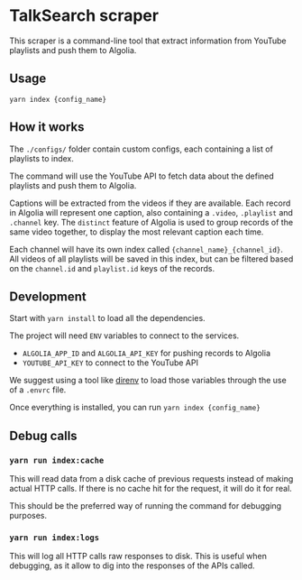 # TalkSearch scraper

This scraper is a command-line tool that extract information from YouTube
playlists and push them to Algolia.

## Usage

```shell
yarn index {config_name}
```

## How it works

The `./configs/` folder contain custom configs, each containing a list of
playlists to index.

The command will use the YouTube API to fetch data about the defined playlists
and push them to Algolia.

Captions will be extracted from the videos if they are available. Each record in
Algolia will represent one caption, also containing a `.video`, `.playlist` and
`.channel` key. The `distinct` feature of Algolia is used to group records of
the same video together, to display the most relevant caption each time.

Each channel will have its own index called `{channel_name}_{channel_id}`. All
videos of all playlists will be saved in this index, but can be filtered based
on the `channel.id` and `playlist.id` keys of the records.

## Development

Start with `yarn install` to load all the dependencies.

The project will need `ENV` variables to connect to the services.

- `ALGOLIA_APP_ID` and `ALGOLIA_API_KEY` for pushing records to Algolia
- `YOUTUBE_API_KEY` to connect to the YouTube API

We suggest using a tool like [direnv][1] to load those variables through the use
of a `.envrc` file.

Once everything is installed, you can run `yarn index {config_name}`

## Debug calls

### `yarn run index:cache`

This will read data from a disk cache of previous requests instead of making
actual HTTP calls. If there is no cache hit for the request, it will do it for
real.

This should be the preferred way of running the command for debugging purposes.

### `yarn run index:logs`

This will log all HTTP calls raw responses to disk. This is useful when
debugging, as it allow to dig into the responses of the APIs called.

[1]: https://direnv.net/
